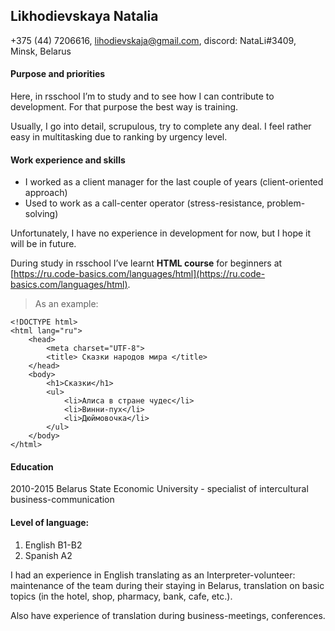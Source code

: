 
## Likhodievskaya Natalia

+375 (44) 7206616, lihodievskaja@gmail.com, 
discord: NataLi#3409, Minsk, Belarus

#### Purpose and priorities

Here, in rsschool I’m to study and to see how I can contribute to development. For that purpose the best way is training.

Usually, I go into detail, scrupulous, try to complete any deal. I feel rather easy in multitasking due to ranking by urgency level.

#### Work experience and skills

* I worked as a client manager for the last couple of years (client-oriented approach)
* Used to work as a call-center operator (stress-resistance, problem-solving)

Unfortunately, I have no experience in development for now, but I hope it will be in future.

During study in rsschool I’ve learnt **HTML course** for beginners at [https://ru.code-basics.com/languages/html](https://ru.code-basics.com/languages/html).

>As an example:

```
<!DOCTYPE html>
<html lang="ru">
    <head>
        <meta charset="UTF-8">
        <title> Сказки народов мира </title>
    </head>
    <body>
        <h1>Сказки</h1>
        <ul>
            <li>Алиса в стране чудес</li>
            <li>Винни-пух</li>
            <li>Дюймовочка</li>
        </ul>
    </body>
</html>
```

#### Education  

2010-2015 Belarus State Economic University  -  specialist of intercultural business-communication

#### Level of language: 

1. English B1-B2
1. Spanish A2

I had an experience in English translating as an Interpreter-volunteer: maintenance of the team during their staying in Belarus, translation on basic topics (in the hotel, shop, pharmacy, bank, cafe, etc.).

Also have experience of translation during business-meetings, conferences.
